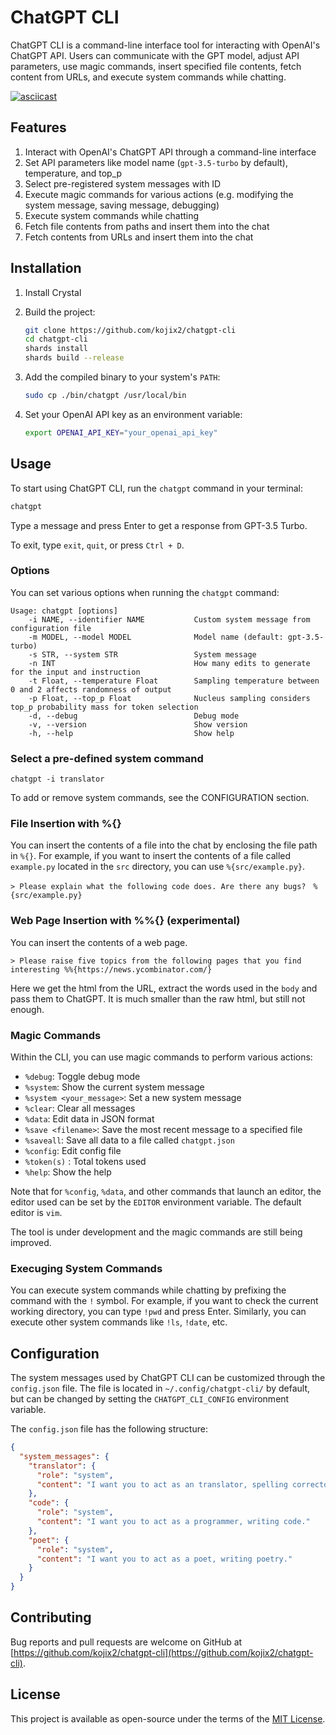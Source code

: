 # ChatGPT CLI

ChatGPT CLI is a command-line interface tool for interacting with OpenAI's ChatGPT API. Users can communicate with the GPT model, adjust API parameters, use magic commands, insert specified file contents, fetch content from URLs, and execute system commands while chatting.

[![asciicast](https://asciinema.org/a/569659.svg)](https://asciinema.org/a/569659)

## Features

1. Interact with OpenAI's ChatGPT API through a command-line interface
2. Set API parameters like model name (`gpt-3.5-turbo` by default), temperature, and top_p
3. Select pre-registered system messages with ID
4. Execute magic commands for various actions (e.g. modifying the system message, saving message, debugging)
5. Execute system commands while chatting
6. Fetch file contents from paths and insert them into the chat
7. Fetch contents from URLs and insert them into the chat

## Installation

1. Install Crystal

2. Build the project:

   ```bash
   git clone https://github.com/kojix2/chatgpt-cli
   cd chatgpt-cli
   shards install
   shards build --release
   ```

3. Add the compiled binary to your system's `PATH`:

   ```bash
   sudo cp ./bin/chatgpt /usr/local/bin
   ```

4. Set your OpenAI API key as an environment variable:

   ```bash
   export OPENAI_API_KEY="your_openai_api_key"
   ```

## Usage

To start using ChatGPT CLI, run the `chatgpt` command in your terminal:

```bash
chatgpt
```

Type a message and press Enter to get a response from GPT-3.5 Turbo.

To exit, type `exit`, `quit`, or press `Ctrl + D`.

### Options

You can set various options when running the `chatgpt` command:

```
Usage: chatgpt [options]
    -i NAME, --identifier NAME           Custom system message from configuration file
    -m MODEL, --model MODEL              Model name (default: gpt-3.5-turbo)
    -s STR, --system STR                 System message
    -n INT                               How many edits to generate for the input and instruction
    -t Float, --temperature Float        Sampling temperature between 0 and 2 affects randomness of output
    -p Float, --top_p Float              Nucleus sampling considers top_p probability mass for token selection
    -d, --debug                          Debug mode
    -v, --version                        Show version
    -h, --help                           Show help
```

### Select a pre-defined system command

```
chatgpt -i translator
```

To add or remove system commands, see the CONFIGURATION section.

### File Insertion with %{}

You can insert the contents of a file into the chat by enclosing the file path in `%{}`. For example, if you want to insert the contents of a file called `example.py` located in the `src` directory, you can use `%{src/example.py}`.

```
> Please explain what the following code does. Are there any bugs?　%{src/example.py}
```

### Web Page Insertion with %%{} (experimental)

You can insert the contents of a web page.

```
> Please raise five topics from the following pages that you find interesting %%{https://news.ycombinator.com/}
```

Here we get the html from the URL, extract the words used in the `body` and pass them to ChatGPT. It is much smaller than the raw html, but still not enough.

### Magic Commands

Within the CLI, you can use magic commands to perform various actions:

- `%debug`: Toggle debug mode
- `%system`: Show the current system message
- `%system <your_message>`: Set a new system message
- `%clear`: Clear all messages
- `%data`: Edit data in JSON format
- `%save <filename>`: Save the most recent message to a specified file
- `%saveall`: Save all data to a file called `chatgpt.json`
- `%config`: Edit config file
- `%token(s)` : Total tokens used
- `%help`: Show the help

Note that for `%config`, `%data`, and other commands that launch an editor, the editor used can be set by the `EDITOR` environment variable. The default editor is `vim`.

The tool is under development and the magic commands are still being improved.

### Execuging System Commands

You can execute system commands while chatting by prefixing the command with the `!` symbol. For example, if you want to check the current working directory, you can type `!pwd` and press Enter. Similarly, you can execute other system commands like `!ls`, `!date`, etc.

## Configuration

The system messages used by ChatGPT CLI can be customized through the `config.json` file. The file is located in `~/.config/chatgpt-cli/` by default, but can be changed by setting the `CHATGPT_CLI_CONFIG` environment variable.

The `config.json` file has the following structure:

```json
{
  "system_messages": {
    "translator": {
      "role": "system",
      "content": "I want you to act as an translator, spelling corrector and improver."
    },
    "code": {
      "role": "system",
      "content": "I want you to act as a programmer, writing code."
    },
    "poet": {
      "role": "system",
      "content": "I want you to act as a poet, writing poetry."
    }
  }
}
```

## Contributing

Bug reports and pull requests are welcome on GitHub at [https://github.com/kojix2/chatgpt-cli](https://github.com/kojix2/chatgpt-cli).

## License

This project is available as open-source under the terms of the [MIT License](https://opensource.org/licenses/MIT).
